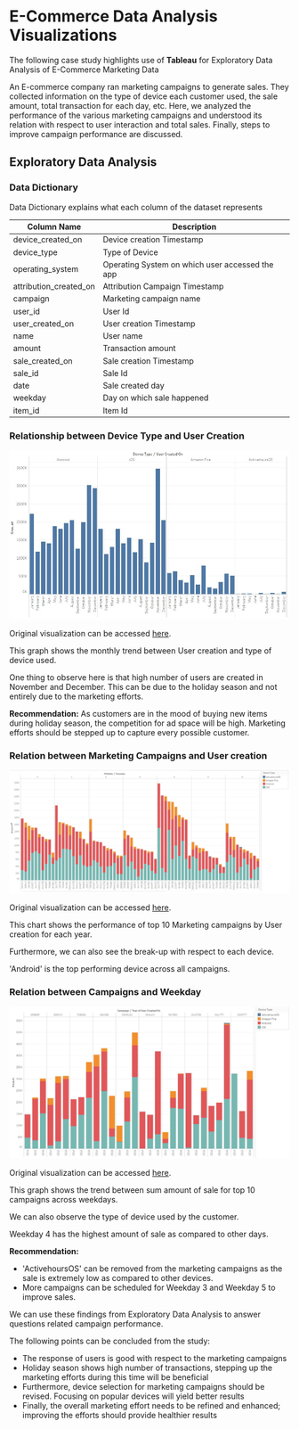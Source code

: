 # E-Commerce Data Analysis Visualizations

The following case study highlights use of **Tableau** for Exploratory Data Analysis of E-Commerce Marketing Data

An E-commerce company ran marketing campaigns to generate sales. They collected information on the type of device each customer used, the sale amount, total transaction for each day, etc. Here, we analyzed the performance of the various marketing campaigns and understood its relation with respect to user interaction and total sales. Finally, steps to improve campaign performance are discussed.

## Exploratory Data Analysis
### Data Dictionary
Data Dictionary explains what each column of the dataset represents

Column Name | Description
------------|------------
device_created_on	| Device creation Timestamp
device_type	| Type of Device
operating_system	| Operating System on which user accessed the app
attribution_created_on	| Attribution Campaign Timestamp
campaign	| Marketing campaign name
user_id	| User Id
user_created_on	| User creation Timestamp
name	| User name
amount	| Transaction amount
sale_created_on	| Sale creation Timestamp
sale_id	| Sale Id
date	| Sale created day
weekday	| Day on which sale happened
item_id	| Item Id

### Relationship between Device Type and User Creation

![EDA1](EDA1.JPG)

Original visualization can be accessed [here](https://public.tableau.com/profile/gaurav.hassija8030#!/vizhome/Gaurav-Hassija-Final/EDA1).

This graph shows the monthly trend between User creation and type of device used.

One thing to observe here is that high number of users are created in November and December. This can be due to the holiday season and not entirely due to the marketing efforts.

**Recommendation:** As customers are in the mood of buying new items during holiday season, the competition for ad space will be high. Marketing efforts should be stepped up to capture every possible customer.

### Relation between Marketing Campaigns and User creation

![EDA2](EDA2.jpg)

Original visualization can be accessed [here](https://public.tableau.com/profile/gaurav.hassija8030#!/vizhome/Gaurav-Hassija-Final/EDA2).

This chart shows the performance of top 10 Marketing campaigns by User creation for each year.

Furthermore, we can also see the break-up with respect to each device.

'Android' is the top performing device across all campaigns.

### Relation between Campaigns and Weekday

![EDA3](EDA3.JPG)

Original visualization can be accessed [here](https://public.tableau.com/profile/gaurav.hassija8030#!/vizhome/Gaurav-Hassija-Final/EDA3).

This graph shows the trend between sum amount of sale for top 10 campaigns across weekdays.

We can also observe the type of device used by the customer.

Weekday 4 has the highest amount of sale as compared to other days.

**Recommendation:**

* 'ActivehoursOS' can be removed from the marketing campaigns as the sale is extremely low as compared to other devices.
* More campaigns can be scheduled for Weekday 3 and Weekday 5 to improve sales.

We can use these findings from Exploratory Data Analysis to answer questions related campaign performance.

The following points can be concluded from the study:

* The response of users is good with respect to the marketing campaigns
* Holiday season shows high number of transactions, stepping up the marketing efforts during this time will be beneficial
* Furthermore, device selection for marketing campaigns should be revised. Focusing on popular devices will yield better results
* Finally, the overall marketing effort needs to be refined and enhanced; improving the efforts should provide healthier results

